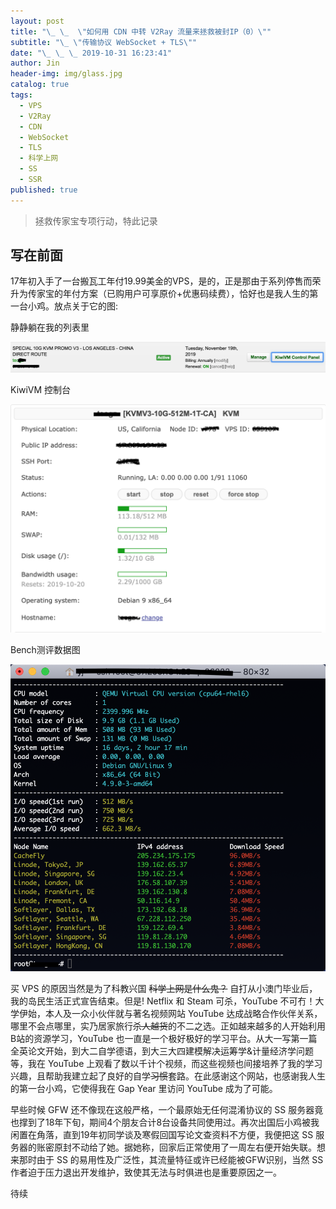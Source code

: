 ```yaml
---
layout: post
title: "\_ \_  \"如何用 CDN 中转 V2Ray 流量来拯救被封IP（0）\""
subtitle: "\_ \"传输协议 WebSocket + TLS\""
date: "\_ \_ \_ 2019-10-31 16:23:41"
author: Jin
header-img: img/glass.jpg
catalog: true
tags:
  - VPS
  - V2Ray
  - CDN
  - WebSocket
  - TLS
  - 科学上网
  - SS
  - SSR
published: true
---
```



> 拯救传家宝专项行动，特此记录


## 写在前面

17年初入手了一台搬瓦工年付19.99美金的VPS，是的，正是那由于系列停售而荣升为传家宝的年付方案（已购用户可享原价+优惠码续费），恰好也是我人生的第一台小鸡。放点关于它的图:

静静躺在我的列表里

![img](/img/price.png)


KiwiVM 控制台

![img](/img/17bwg.png)


Bench测评数据图

![img](/img/benchbw.jpg)




买 VPS 的原因当然是为了科教兴国 ~~科学上网是什么鬼？~~ 自打从小澳门毕业后，我的岛民生活正式宣告结束。但是! Netflix 和 Steam 可杀，YouTube 不可冇！大学伊始，本人及一众小伙伴就与著名视频网站 YouTube 达成战略合作伙伴关系，哪里不会点哪里，实乃居家旅行~~杀人越货~~的不二之选。正如越来越多的人开始利用B站的资源学习，YouTube 也一直是一个极好极好的学习平台。从大一写第一篇全英论文开始，到大二自学德语，到大三大四建模解决运筹学&计量经济学问题等，我在 YouTube 上观看了数以千计个视频，而这些视频也间接培养了我的学习兴趣，且帮助我建立起了良好的自学~~习惯~~套路。在此感谢这个网站，也感谢我人生的第一台小鸡，它使得我在 Gap Year 里访问 YouTube 成为了可能。

早些时候 GFW 还不像现在这般严格，一个最原始无任何混淆协议的 SS 服务器竟也撑到了18年下旬，期间4个朋友合计8台设备共同使用过。再次出国后小鸡被我闲置在角落，直到19年初同学谈及寒假回国写论文查资料不方便，我便把这 SS 服务器的账密原封不动给了她。据她称，回家后正常使用了一周左右便开始失联。想来那时由于 SS 的易用性及广泛性，其流量特征或许已经能被GFW识别，当然 SS 作者迫于压力退出开发维护，致使其无法与时俱进也是重要原因之一。

待续
